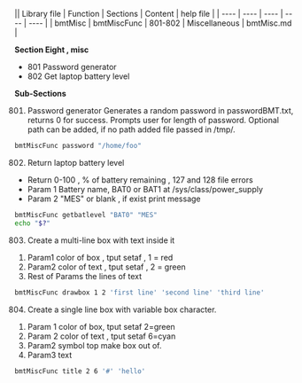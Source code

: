 || Library file | Function | Sections | Content | help file |
| ---- | ---- | ---- | ---- | ---- |
|  bmtMisc  | bmtMiscFunc  | 801-802  | Miscellaneous | bmtMisc.md |


**Section Eight , misc**

* 801 Password generator 
* 802 Get laptop battery level

**Sub-Sections**

801)  Password generator 
Generates a random password in passwordBMT.txt, returns 0 for success.
Prompts user for length of password. Optional path can be added, if no path added 
file passed in /tmp/.

```sh
bmtMiscFunc password "/home/foo"
```

802) Return laptop battery level
* Return 0-100 , % of battery remaining , 127 and 128 file errors
* Param 1 Battery name, BAT0 or BAT1 at /sys/class/power_supply
* Param 2 "MES" or blank , if exist print message

```sh
bmtMiscFunc getbatlevel "BAT0" "MES"
echo "$?"
```
803) Create a multi-line box with text inside it 

1. Param1 color of box , tput setaf , 1 = red
2. Param2 color of text  , tput setaf , 2 = green
3. Rest of Params the lines of text

```sh
bmtMiscFunc drawbox 1 2 'first line' 'second line' 'third line'
```

804) Create a single line box with variable box character. 
1. Param 1 color of box,  tput setaf 2=green
2. Param 2 color of text ,  tput setaf 6=cyan
2. Param2 symbol top make box out of.
3. Param3 text

```sh
bmtMiscFunc title 2 6 '#' 'hello'
```

